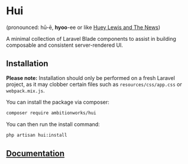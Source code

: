 # Hui
(pronounced: hū-ē, **hyoo**-ee or like [Huey Lewis and The News](https://www.youtube.com/watch?v=LB5YkmjalDg))

A minimal collection of Laravel Blade components to assist in building composable and consistent server-rendered UI.

## Installation

**Please note:** Installation should only be performed on a fresh Laravel project, as it may clobber certain files such as `resources/css/app.css` or `webpack.mix.js`.

You can install the package via composer:

```bash
composer require ambitionworks/hui
```

You can then run the install command:

```bash
php artisan hui:install
```

## [Documentation](https://hui.ambition.works/docs/getting-started)
